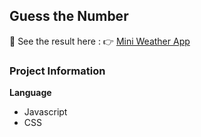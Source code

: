 ## Guess the Number
🚀 See the result here :
👉 [Mini Weather App](https://vinnnervin.github.io/guess-the-number)


###  Project Information
**Language**
- Javascript
- CSS
  
